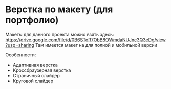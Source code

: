 ﻿# Верстка по макету (для портфолио)
Макеты для данного проекта можно взять здесь: https://drive.google.com/file/d/0B6SToR7ObB8OWmdaNUJnc3Q3eDg/view?usp=sharing
Там имеется макет на для полной и мобильной версии



Особенности:
<ul>
  <li>Адаптивная верстка</li>
  <li>Кроссбраузерная верстка</li>
  <li>Страничный слайдер</li>
  <li>Круговой слайдер</li>
</ul>

